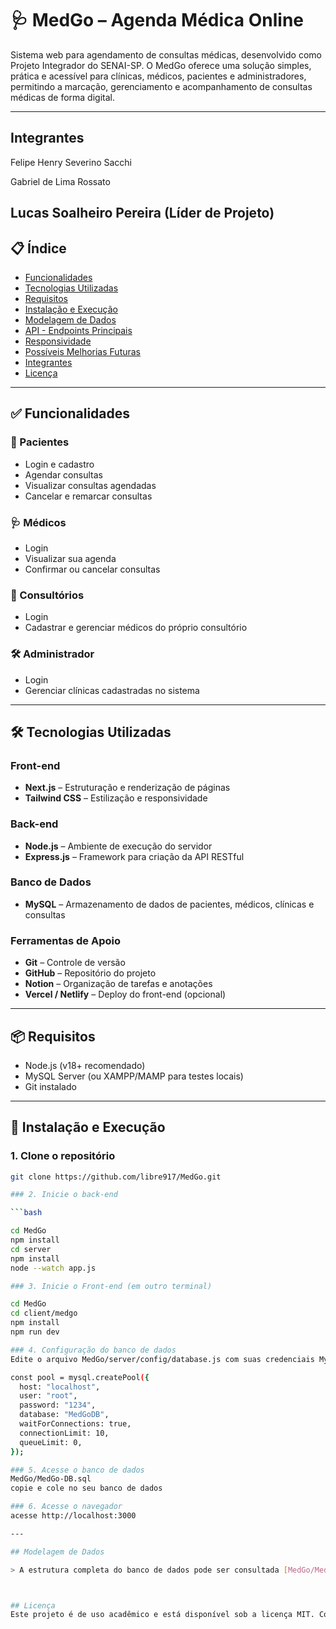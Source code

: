 # 🩺 MedGo – Agenda Médica Online

Sistema web para agendamento de consultas médicas, desenvolvido como Projeto Integrador do SENAI-SP. O MedGo oferece uma solução simples, prática e acessível para clínicas, médicos, pacientes e administradores, permitindo a marcação, gerenciamento e acompanhamento de consultas médicas de forma digital.

---
## Integrantes
Felipe Henry Severino Sacchi

Gabriel de Lima Rossato

Lucas Soalheiro Pereira (Líder de Projeto)
---

## 📋 Índice

- [Funcionalidades](#funcionalidades)
- [Tecnologias Utilizadas](#tecnologias-utilizadas)
- [Requisitos](#requisitos)
- [Instalação e Execução](#instalação-e-execução)
- [Modelagem de Dados](#modelagem-de-dados)
- [API - Endpoints Principais](#api---endpoints-principais)
- [Responsividade](#responsividade)
- [Possíveis Melhorias Futuras](#possíveis-melhorias-futuras)
- [Integrantes](#integrantes)
- [Licença](#licença)

---

## ✅ Funcionalidades

### 👤 Pacientes
- Login e cadastro
- Agendar consultas
- Visualizar consultas agendadas
- Cancelar e remarcar consultas

### 🩺 Médicos
- Login
- Visualizar sua agenda
- Confirmar ou cancelar consultas

### 🏥 Consultórios
- Login
- Cadastrar e gerenciar médicos do próprio consultório

### 🛠️ Administrador
- Login 
- Gerenciar clínicas cadastradas no sistema

---

## 🛠️ Tecnologias Utilizadas

### Front-end
- **Next.js** – Estruturação e renderização de páginas
- **Tailwind CSS** – Estilização e responsividade

### Back-end
- **Node.js** – Ambiente de execução do servidor
- **Express.js** – Framework para criação da API RESTful

### Banco de Dados
- **MySQL** – Armazenamento de dados de pacientes, médicos, clínicas e consultas

### Ferramentas de Apoio
- **Git** – Controle de versão
- **GitHub** – Repositório do projeto
- **Notion** – Organização de tarefas e anotações
- **Vercel / Netlify** – Deploy do front-end (opcional)

---

## 📦 Requisitos

- Node.js (v18+ recomendado)
- MySQL Server (ou XAMPP/MAMP para testes locais)
- Git instalado

---

## 🚀 Instalação e Execução

### 1. Clone o repositório

```bash
git clone https://github.com/libre917/MedGo.git

### 2. Inicie o back-end

```bash

cd MedGo
npm install
cd server
npm install
node --watch app.js

### 3. Inicie o Front-end (em outro terminal)

cd MedGo
cd client/medgo
npm install
npm run dev

### 4. Configuração do banco de dados
Edite o arquivo MedGo/server/config/database.js com suas credenciais MySQL:

const pool = mysql.createPool({
  host: "localhost",
  user: "root",
  password: "1234",
  database: "MedGoDB",
  waitForConnections: true,
  connectionLimit: 10,
  queueLimit: 0,
});

### 5. Acesse o banco de dados 
MedGo/MedGo-DB.sql
copie e cole no seu banco de dados

### 6. Acesse o navegador 
acesse http://localhost:3000

---

## Modelagem de Dados

> A estrutura completa do banco de dados pode ser consultada [MedGo/MedGo-DB.sql] , junto com o script SQL para criação das tabelas.



## Licença
Este projeto é de uso acadêmico e está disponível sob a licença MIT. Consulte o arquivo LICENSE para mais detalhes.

